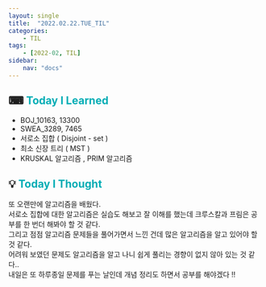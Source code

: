 ```yaml
---
layout: single
title:  "2022.02.22.TUE_TIL"
categories: 
    - TIL
tags: 
    - [2022-02, TIL]
sidebar:
    nav: "docs"
---
```



## ⌨ <a style="color:#00adb5">Today I Learned</a>
 - BOJ_10163, 13300
 - SWEA_3289, 7465
 - 서로소 집합 ( Disjoint - set )
 - 최소 신장 트리 ( MST ) 
 - KRUSKAL 알고리즘 , PRIM 알고리즘
 
## 💡 <a style="color:#00adb5">Today I Thought</a>
 또 오랜만에 알고리즘을 배웠다.<br>
 서로소 집합에 대한 알고리즘은 실습도 해보고 잘 이해를 했는데 크루스칼과 프림은 공부를 한 번더 해봐야 할 것 같다.<br>
 그리고 점점 알고리즘 문제들을 풀어가면서 느낀 건데 많은 알고리즘을 알고 있어야 할 것 같다.<br>
 어려워 보였던 문제도 알고리즘을 알고 나니 쉽게 풀리는 경향이 없지 않아 있는 것 같다.. <br>
 내일은 또 하루종일 문제를 푸는 날인데 개념 정리도 하면서 공부를 해야겠다 !!